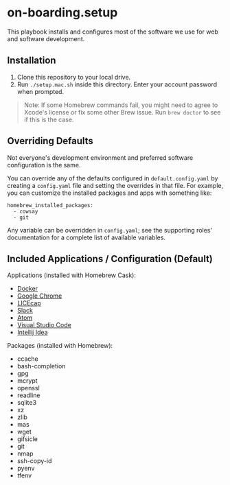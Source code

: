 # on-boarding.setup

This playbook installs and configures most of the software we use for web and software development.

## Installation

1. Clone this repository to your local drive.
2. Run `./setup.mac.sh` inside this directory. Enter your account password when prompted.

> Note: If some Homebrew commands fail, you might need to agree to Xcode's license or fix some other Brew issue. Run `brew doctor` to see if this is the case.

## Overriding Defaults

Not everyone's development environment and preferred software configuration is the same.

You can override any of the defaults configured in `default.config.yaml` by creating a `config.yaml` file and setting the overrides in that file. For example, you can customize the installed packages and apps with something like:

    homebrew_installed_packages:
      - cowsay
      - git

Any variable can be overridden in `config.yaml`; see the supporting roles' documentation for a complete list of available variables.

## Included Applications / Configuration (Default)

Applications (installed with Homebrew Cask):

  - [Docker](https://www.docker.com/)
  - [Google Chrome](https://www.google.com/chrome/)
  - [LICEcap](http://www.cockos.com/licecap/)
  - [Slack](https://slack.com/)
  - [Atom](https://atom.io/)
  - [Visual Studio Code](https://code.visualstudio.com/)
  - [Intellij Idea](https://www.jetbrains.com/idea/)

Packages (installed with Homebrew):

  - ccache
  - bash-completion
  - gpg
  - mcrypt
  - openssl
  - readline
  - sqlite3
  - xz
  - zlib
  - mas
  - wget
  - gifsicle
  - git
  - nmap
  - ssh-copy-id
  - pyenv
  - tfenv

